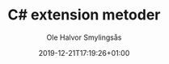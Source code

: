 ---
author: "Ole Halvor Smylingsås"
description: ""
pageresources: []
categories: []
tags: ["csharp"]     
slug: ""
title: "C# extension metoder"
date: 2019-12-21T17:19:26+01:00
draft: false
featuretext: ""
featureimg: ""
comments: false
---